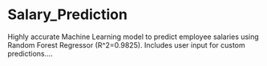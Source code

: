 # Salary_Prediction
Highly accurate Machine Learning model to predict employee salaries using Random Forest Regressor (R^2=0.9825). Includes user input for custom predictions....
